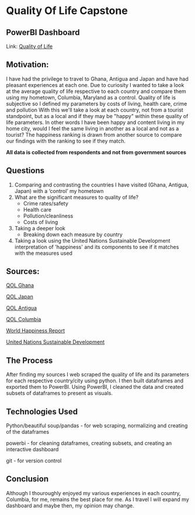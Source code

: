 # Quality Of Life Capstone



## PowerBI Dashboard
Link: [Quality of Life](https://app.powerbi.com/view?r=eyJrIjoiMWNmYjFhYjEtZWY3MC00NjRlLTk2ZmEtODkyZmMxZTQwNTVmIiwidCI6IjEwMWRhNTg3LTE4NDMtNGY1Mi04YjhhLTE3YjA2OWM2NmQzMyIsImMiOjJ9) 


## Motivation:
I have had the privilege to travel to Ghana, Antigua and Japan and have had pleasant experiences at each one. 
Due to curiosity I wanted to take a look at the average quality of life respective to each country and compare them using my hometown, Columbia, Maryland as a control.
Quality of life is subjective so I defined my parameters by costs of living, health care, crime and pollution 
With this we'll take a look at each country, not from a tourist standpoint, but as a local and if they may be "happy" within these quality of life parameters. In other words I have been happy and content living in my home city, would I feel the same living in another as a local and not as a tourist?
The happiness ranking is drawn from another source to compare our findings with the ranking to see if they match.

**All data is collected from respondents and not from government sources**


## Questions
1.	Comparing and contrasting the countries I have visited (Ghana, Antigua, Japan) with a ‘control’ my hometown 
2.	What are the significant measures to quality of life?
    * Crime rates/safety
    * Health care
    * Pollution/cleanliness
    * Costs of living
3.	Taking a deeper look
    * Breaking down each measure by country	
4.  Taking a look using the United Nations Sustainable Development interpretation of 'happiness' and its components to see if it matches
    with the measures used


## Sources:
[QOL Ghana](https://www.numbeo.com/quality-of-life/in/Accra)

[QOL Japan](https://www.numbeo.com/quality-of-life/country_result.jsp?country=Japan)

[QOL Antigua](https://www.numbeo.com/quality-of-life/country_result.jsp?country=Antigua+And+Barbuda)

[QOL Columbia](https://www.numbeo.com/quality-of-life/in/Columbia-MD)

[World Happiness Report](https://www.kaggle.com/datasets/shivkumarganesh/world-happiness-report-20152022?resource=download)

[United Nations Sustainable Development](https://worldhappiness.report/data/)


## The Process
After finding my sources I web scraped the quality of life and its parameters for each respective country/city using python. I then built dataframes and exported them to PowerBI. Using PowerBI, I cleaned the data and created subsets of dataframes to present as visuals.


## Technologies Used
Python/beautiful soup/pandas - for web scraping, normalizing and creating of the dataframes

powerbi - for cleaning dataframes, creating subsets, and creating an interactive dashboard

git - for version control


## Conclusion
Although I thouroughly enjoyed my various experiences in each country, Columbia, for me, remains the best place for me. As I travel I will expand my dashboard and maybe then, my opinion may change.